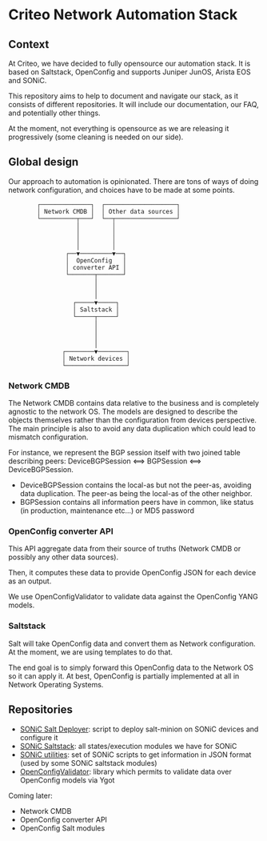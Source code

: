 # Criteo Network Automation Stack

## Context

At Criteo, we have decided to fully opensource our automation stack. It is based on Saltstack, OpenConfig and supports Juniper JunOS, Arista EOS and SONiC.

This repository aims to help to document and navigate our stack, as it consists of different repositories.
It will include our documentation, our FAQ, and potentially other things.

At the moment, not everything is opensource as we are releasing it progressively (some cleaning is needed on our side).

## Global design

Our approach to automation is opinionated. There are tons of ways of doing network configuration, and choices have to be made at some points.

            ┌──────────────┐  ┌────────────────────┐
            │ Network CMDB │  │ Other data sources │
            └──────────┬───┘  └──┬─────────────────┘
                       │         │
                       │         │
                       │         │
                       │         │
                    ┌──▼─────────▼──┐
                    │  OpenConfig   │
                    │ converter API │
                    └───────┬───────┘
                            │
                            │
                            │
                      ┌─────▼─────┐
                      │ Saltstack │
                      └─────┬─────┘
                            │
                            │
                            │
                            │
                   ┌────────▼────────┐
                   │ Network devices │
                   └─────────────────┘

### Network CMDB

The Network CMDB contains data relative to the business and is completely agnostic to the network OS. The models are designed to describe the objects themselves rather than the configuration from devices perspective. The main principle is also to avoid any data duplication which could lead to mismatch configuration.

For instance, we represent the BGP session itself with two joined table describing peers: DeviceBGPSession <==> BGPSession <==> DeviceBGPSession.
* DeviceBGPSession contains the local-as but not the peer-as, avoiding data duplication. The peer-as being the local-as of the other neighbor.
* BGPSession contains all information peers have in common, like status (in production, maintenance etc...) or MD5 password

### OpenConfig converter API

This API aggregate data from their source of truths (Network CMDB or possibly any other data sources).

Then, it computes these data to provide OpenConfig JSON for each device as an output.

We use OpenConfigValidator to validate data against the OpenConfig YANG models.

### Saltstack

Salt will take OpenConfig data and convert them as Network configuration. At the moment, we are using templates to do that.

The end goal is to simply forward this OpenConfig data to the Network OS so it can apply it. At best, OpenConfig is partially implemented at all in Network Operating Systems.

## Repositories

* [SONiC Salt Deployer](https://github.com/criteo/sonic-salt-deployer): script to deploy salt-minion on SONiC devices and configure it
* [SONiC Saltstack](https://github.com/criteo/sonic-saltstack): all states/execution modules we have for SONiC
* [SONiC utilities](https://github.com/criteo/criteo-sonic-utilities): set of SONiC scripts to get information in JSON format (used by some SONiC saltstack modules)
* [OpenConfigValidator](https://github.com/criteo/OpenConfig-validator): library which permits to validate data over OpenConfig models via Ygot

Coming later:
* Network CMDB
* OpenConfig converter API
* OpenConfig Salt modules
